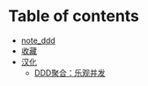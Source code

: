 # Table of contents

* [note\_ddd](README.md)
* [收藏](collect.md)
* [汉化](han-hua/README.md)
  * [DDD聚合：乐观并发](han-hua/ddd-optimistic-concurrency.md)

